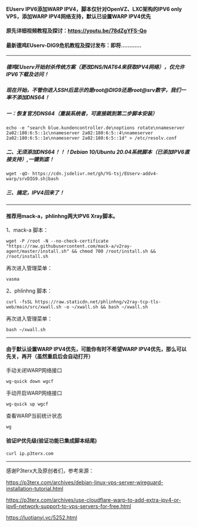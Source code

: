 
#### EUserv IPV6添加WARP IPV4，脚本仅针对OpenVZ、LXC架构的IPV6 only VPS，添加WARP IPV4网络支持，默认已设置WARP IPV4优先

#### 原先详细视频教程及探讨：https://youtu.be/78dZgYFS-Qo

#### 最新德鸡EUserv-DIG9危机教程及探讨发布：即将…………

-------------------------------------------------------------------------------------------------------
##### 德鸡EUserv开始封杀传统方案（更改DNS/NAT64来获取IPV4网络），仅允许IPV6下载及访问！
##### 现在开始，不管你进入SSH后显示的是root@DIG9还是root@srv数字，我们一率不添加DNS64！

##### 一：恢复官方DNS64（重装系统者，可直接跳到第二步脚本安装）
```
echo -e "search blue.kundencontroller.de\noptions rotate\nnameserver 2a02:180:6:5::1c\nnameserver 2a02:180:6:5::4\nnameserver 2a02:180:6:5::1e\nnameserver 2a02:180:6:5::1d" > /etc/resolv.conf
```

##### 二、无须添加DNS64！！！Debian 10/Ubuntu 20.04系统脚本（已添加IPV6直接支持）,一键到底！
```
wget -qO- https://cdn.jsdelivr.net/gh/YG-tsj/EUserv-addv4-warp/srvDIG9.sh|bash
```

##### 三、搞定，IPV4回来了！

--------------------------------------------------------------------------------------
#### 推荐用mack-a，phlinhng两大IPV6 Xray脚本。

1、mack-a 脚本：
```
wget -P /root -N --no-check-certificate "https://raw.githubusercontent.com/mack-a/v2ray-agent/master/install.sh" && chmod 700 /root/install.sh && /root/install.sh

```
再次进入管理菜单：
```
vasma
```

2、phlinhng 脚本：
```
curl -fsSL https://raw.staticdn.net/phlinhng/v2ray-tcp-tls-web/main/src/xwall.sh -o ~/xwall.sh && bash ~/xwall.sh
```
再次进入管理菜单：
```
bash ~/xwall.sh
```

------------------------------------------------------------------------------------------------------------- 
 

#### 由于默认设置WARP IPV4优先，可能你有时不希望WARP IPV4优先，那么可以先关，再开（虽然重启后会自动打开）

手动关闭WARP网络接口
```
wg-quick down wgcf
```

手动开启WARP网络接口 
```
wg-quick up wgcf
```

查看WARP当前统计状态
```
wg
```

#### 验证IP优先级(验证功能已集成脚本结尾)
```
curl ip.p3terx.com
```

---------------------------------------------------------------------------------------------------------------------

感谢P3terx大及原创者们，参考来源：
 
https://p3terx.com/archives/debian-linux-vps-server-wireguard-installation-tutorial.html

https://p3terx.com/archives/use-cloudflare-warp-to-add-extra-ipv4-or-ipv6-network-support-to-vps-servers-for-free.html

https://luotianyi.vc/5252.html
